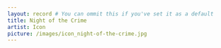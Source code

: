 ```yaml
---
layout: record # You can ommit this if you've set it as a default
title: Night of the Crime
artist: Icon
picture: /images/icon_night-of-the-crime.jpg
---
```

